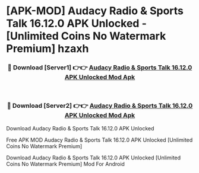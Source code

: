 # [APK-MOD] Audacy  Radio & Sports Talk 16.12.0 APK Unlocked - [Unlimited Coins No Watermark Premium] hzaxh



<div align="center">
<h3>🔴 Download [Server1] 👉👉 <a href="https://momento.my/?title=Audacy__Radio_&_Sports_Talk_16.12.0_APK_Unlocked">Audacy  Radio & Sports Talk 16.12.0 APK Unlocked Mod Apk</a></h3><br>

<h3>🔴 Download [Server2] 👉👉 <a href="https://momento.my/?title=Audacy__Radio_&_Sports_Talk_16.12.0_APK_Unlocked">Audacy  Radio & Sports Talk 16.12.0 APK Unlocked Mod Apk</a></h3>
</div>



Download Audacy  Radio & Sports Talk 16.12.0 APK Unlocked 

Free APK MOD Audacy  Radio & Sports Talk 16.12.0 APK Unlocked [Unlimited Coins No Watermark Premium]

Download Audacy  Radio & Sports Talk 16.12.0 APK Unlocked [Unlimited Coins No Watermark Premium] Mod For Android
